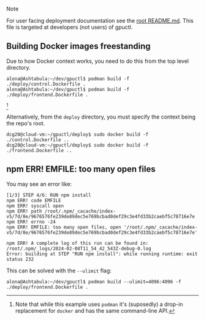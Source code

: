 > [!NOTE]
> For user facing deployment documentation see the [root README.md](../README.md).
> This file is targeted at developers (not users) of gpuctl.


## Building Docker images freestanding

Due to how Docker context works, you need to do this from the top level directory.

```console
alona@Ashtabula:~/dev/gpuctl$ podman build -f ./deploy/control.Dockerfile .
alona@Ashtabula:~/dev/gpuctl$ podman build -f ./deploy/frontend.Dockerfile .
```

[^podman]

[^podman]: Note that while this example uses `podman` it's (suposedly) a drop-in
    replacement for `docker` and has the same command-line API.


Alternatively, from the `deploy` directory, you must specify the context being the 
repo's root.

```console
dcg20@cloud-vm:~/gpuctl/deploy$ sudo docker build -f ./control.Dockerfile ..
dcg20@cloud-vm:~/gpuctl/deploy$ sudo docker build -f ./frontend.Dockerfile ..
```

## npm ERR! EMFILE: too many open files

You may see an error like:

```
[1/3] STEP 4/6: RUN npm install
npm ERR! code EMFILE
npm ERR! syscall open
npm ERR! path /root/.npm/_cacache/index-v5/7d/8e/9676576fe239de89dec5e769bcbad0def29c3e4fd33b2caebf5c78716e7e
npm ERR! errno -24
npm ERR! EMFILE: too many open files, open '/root/.npm/_cacache/index-v5/7d/8e/9676576fe239de89dec5e769bcbad0def29c3e4fd33b2caebf5c78716e7e'

npm ERR! A complete log of this run can be found in: /root/.npm/_logs/2024-02-08T11_54_42_543Z-debug-0.log
Error: building at STEP "RUN npm install": while running runtime: exit status 232
```

This can be solved with the `--ulimit` flag:

```console
alona@Ashtabula:~/dev/gpuctl$ podman build --ulimit=4096:4096 -f ./deploy/frontend.Dockerfile .
```